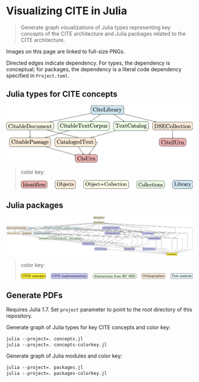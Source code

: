 # Visualizing CITE in Julia

> Generate graph visualizations of Julia types representing key concepts of the CITE architecture and Julia packages related to the CITE architecture.

Images on this page are linked to full-size PNGs.

Directed edges indicate dependency.  For types, the dependency is conceptual; for packages, the dependency is a literal code dependency specified in `Project.toml`.

## Julia types for CITE concepts

[![CITE concepts](graphs/concepts.png)](graphs/cite-concepts.png)

> color key:
>
> [![concepts: color key](graphs/concepts-colorkey.png)](graphs/concepts-colorkey.png)


## Julia packages



[![Julia packages](graphs/packages.png)](graphs/packages.png)

> color key:
>
> [![packages: color key](graphs/packages-colorkey.png)](graphs/packages-colorkey)


## Generate PDFs

Requires Julia 1.7.  Set `project` parameter to point to the root directory of this repository.


Generate graph of Julia types for key CITE concepts and color key:

```
julia --project=. concepts.jl
julia --project=. concepts-colorkey.jl
```


Generate graph of Julia modules and color key:

```
julia --project=. packages.jl
julia --project=. packages-colorkey.jl
```